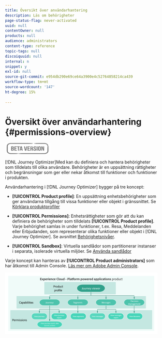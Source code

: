 ```yaml
---
title: Översikt över användarhantering
description: Läs om behörigheter
page-status-flag: never-activated
uuid: null
contentOwner: null
products: null
audience: administrators
content-type: reference
topic-tags: null
discoiquuid: null
internal: n
snippet: y
exl-id: null
source-git-commit: e954db290e69ce64a3900e4c52764858214ca439
workflow-type: tm+mt
source-wordcount: '147'
ht-degree: 15%

---
```


# Översikt över användarhantering {#permissions-overview}

![](../assets/do-not-localize/badge.png)

[!DNL Journey Optimizer]Med kan du definiera och hantera behörigheter som tilldelats till olika användare.  Behörigheter är en uppsättning rättigheter och begränsningar som ger eller nekar åtkomst till funktioner och funktioner i produkten.

Användarhantering i [!DNL Journey Optimizer] bygger på tre koncept:

* **[!UICONTROL Product profile]**: En uppsättning enhetsbehörigheter som ger användarna tillgång till vissa funktioner eller objekt i gränssnittet. Se [Körklara produktprofiler](ootb-product-profiles.md)

* **[!UICONTROL Permissions]**: Enhetsrättigheter som gör att du kan definiera de behörigheter som tilldelats  **[!UICONTROL Product profile]**. Varje behörighet samlas in under funktioner, t.ex. Resa, Meddelanden eller Erbjudanden, som representerar olika funktioner eller objekt i [!DNL Journey Optimizer]. Se avsnittet [Behörighetsnivåer](high-low-permissions.md).

* **[!UICONTROL Sandbox]**: Virtuella sandlådor som partitionerar instanser i separata, isolerade virtuella miljöer. Se [Använda sandlådor](sandboxes.md)

Varje koncept kan hanteras av **[!UICONTROL Product administrators]** som har åtkomst till Admin Console. [Läs mer om Adobe Admin Console](https://helpx.adobe.com/enterprise/managing/user-guide.html).

![](../assets/do-not-localize/permissions_2.png)
